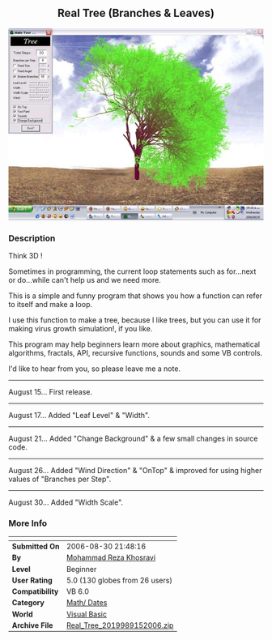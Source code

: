 ﻿<div align="center">

## Real Tree \(Branches &amp; Leaves\)

<img src="PIC2006830640209131.jpg">
</div>

### Description

Think 3D !

Sometimes in programming, the current loop statements such as for...next or do...while can't help us and we need more.

This is a simple and funny program that shows you how a function can refer to itself and make a loop.

I use this function to make a tree, because I like trees, but you can use it for making virus growth simulation!, if you like.

This program may help beginners learn more about graphics, mathematical algorithms, fractals, API, recursive functions, sounds and some VB controls.

I'd like to hear from you, so please leave me a note.

----

August 15... First release.

----

August 17... Added "Leaf Level" &amp; "Width".

----

August 21... Added "Change Background" &amp; a few small changes in source code.

----

August 26... Added "Wind Direction" &amp; "OnTop" &amp; improved for using higher values of "Branches per Step".

----

August 30... Added "Width Scale".
 
### More Info
 


<span>             |<span>
---                |---
**Submitted On**   |2006-08-30 21:48:16
**By**             |[Mohammad Reza Khosravi](https://github.com/Planet-Source-Code/PSCIndex/blob/master/ByAuthor/mohammad-reza-khosravi.md)
**Level**          |Beginner
**User Rating**    |5.0 (130 globes from 26 users)
**Compatibility**  |VB 6\.0
**Category**       |[Math/ Dates](https://github.com/Planet-Source-Code/PSCIndex/blob/master/ByCategory/math-dates__1-37.md)
**World**          |[Visual Basic](https://github.com/Planet-Source-Code/PSCIndex/blob/master/ByWorld/visual-basic.md)
**Archive File**   |[Real\_Tree\_2019989152006\.zip](https://github.com/Planet-Source-Code/mohammad-reza-khosravi-real-tree-branches-amp-leaves__1-66280/archive/master.zip)









